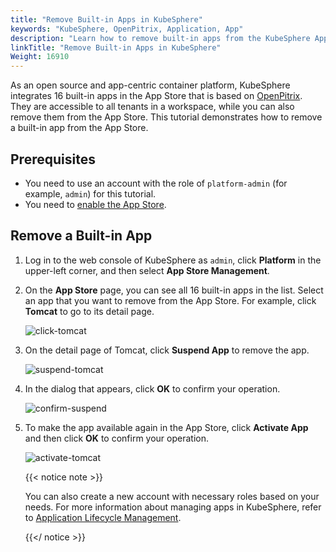 ```yaml
---
title: "Remove Built-in Apps in KubeSphere"
keywords: "KubeSphere, OpenPitrix, Application, App"
description: "Learn how to remove built-in apps from the KubeSphere App Store."
linkTitle: "Remove Built-in Apps in KubeSphere"
Weight: 16910
---
```


As an open source and app-centric container platform, KubeSphere integrates 16 built-in apps in the App Store that is based on [OpenPitrix](https://github.com/openpitrix/openpitrix). They are accessible to all tenants in a workspace, while you can also remove them from the App Store. This tutorial demonstrates how to remove a built-in app from the App Store.

## Prerequisites

- You need to use an account with the role of `platform-admin` (for example, `admin`) for this tutorial.
- You need to [enable the App Store](../../../pluggable-components/app-store/).

## Remove a Built-in App

1. Log in to the web console of KubeSphere as `admin`, click **Platform** in the upper-left corner, and then select **App Store Management**.

2. On the **App Store** page, you can see all 16 built-in apps in the list. Select an app that you want to remove from the App Store. For example, click **Tomcat** to go to its detail page.

   ![click-tomcat](/images/docs/faq/applications/remove-built-in-apps/click_tomcat.png)

3. On the detail page of Tomcat, click **Suspend App** to remove the app.

   ![suspend-tomcat](/images/docs/faq/applications/remove-built-in-apps/suspend_tomcat.png)

4. In the dialog that appears, click **OK** to confirm your operation.

   ![confirm-suspend](/images/docs/faq/applications/remove-built-in-apps/confirm_suspend.png)

5. To make the app available again in the App Store, click **Activate App** and then click **OK** to confirm your operation.

   ![activate-tomcat](/images/docs/faq/applications/remove-built-in-apps/activate_tomcat.png)

   {{< notice note >}}

   You can also create a new account with necessary roles based on your needs. For more information about managing apps in KubeSphere, refer to [Application Lifecycle Management](../../../application-store/app-lifecycle-management/).

   {{</ notice >}}